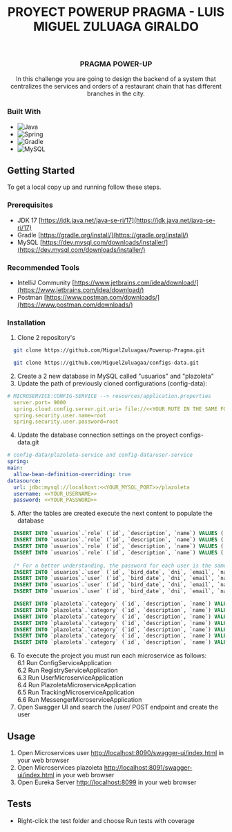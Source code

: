 <div align="center">
  <h1>PROYECT POWERUP PRAGMA - LUIS MIGUEL ZULUAGA GIRALDO</h1>
</div>
<br />
<div align="center">
<h3 align="center">PRAGMA POWER-UP</h3>
  <p align="center">
    In this challenge you are going to design the backend of a system that centralizes the services and orders of a restaurant chain that has different branches in the city.
  </p>
</div>

### Built With

* ![Java](https://img.shields.io/badge/java-%23ED8B00.svg?style=for-the-badge&logo=java&logoColor=white)
* ![Spring](https://img.shields.io/badge/Spring-6DB33F?style=for-the-badge&logo=spring&logoColor=white)
* ![Gradle](https://img.shields.io/badge/Gradle-02303A.svg?style=for-the-badge&logo=Gradle&logoColor=white)
* ![MySQL](https://img.shields.io/badge/MySQL-00000F?style=for-the-badge&logo=mysql&logoColor=white)


<!-- GETTING STARTED -->
## Getting Started

To get a local copy up and running follow these steps.

### Prerequisites

* JDK 17 [https://jdk.java.net/java-se-ri/17](https://jdk.java.net/java-se-ri/17)
* Gradle [https://gradle.org/install/](https://gradle.org/install/)
* MySQL [https://dev.mysql.com/downloads/installer/](https://dev.mysql.com/downloads/installer/)

### Recommended Tools
* IntelliJ Community [https://www.jetbrains.com/idea/download/](https://www.jetbrains.com/idea/download/)
* Postman [https://www.postman.com/downloads/](https://www.postman.com/downloads/)

### Installation

1. Clone 2 repository's
  ```sh
    git clone https://github.com/MiguelZuluagaa/Powerup-Pragma.git
  ```
  ```sh
    git clone https://github.com/MiguelZuluagaa/configs-data.git
  ```
2. Create a 2 new database in MySQL called "usuarios" and "plazoleta"
3. Update the path of previously cloned configurations (config-data):
  ```yml
  # MICROSERVICE:CONFIG-SERVICE --> resources/application.properties
    server.port= 9000
    spring.cloud.config.server.git.uri= file://<<YOUR RUTE IN THE SAME FORMAT WITH "/" >>
    spring.security.user.name=root
    spring.security.user.password=root
  ```
4. Update the database connection settings on the proyect configs-data.git
  ```yml
  # config-data/plazoleta-service and config-data/user-service
  spring:
  main:
    allow-bean-definition-overriding: true
  datasource:
    url: jdbc:mysql://localhost:<<YOUR_MYSQL_PORT>>/plazoleta
    username: <<YOUR_USERNAME>>
    password: <<YOUR_PASSWORD>>
  ```
5. After the tables are created execute the next content to populate the database
```sql
  INSERT INTO `usuarios`.`role` (`id`, `description`, `name`) VALUES ('1', 'ROLE_ADMIN', 'ROLE_ADMIN');
  INSERT INTO `usuarios`.`role` (`id`, `description`, `name`) VALUES ('2', 'ROLE_PROPIETARIO', 'ROLE_PROPIETARIO');
  INSERT INTO `usuarios`.`role` (`id`, `description`, `name`) VALUES ('3', 'ROLE_EMPLEADO', 'ROLE_EMPLEADO');
  INSERT INTO `usuarios`.`role` (`id`, `description`, `name`) VALUES ('4', 'ROLE_CLIENTE', 'ROLE_CLIENTE');
  
  /* For a better understanding, the password for each user is the same value contained in the user's DNI. */
  INSERT INTO `usuarios`.`user` (`id`, `bird_date`, `dni`, `email`, `name`, `password`, `phone`, `surname`, `id_role`) VALUES ('1', '20-01-2001', '999', 'admin@gmail.com','admin',   '$10$JQSdrv00xsq/mpR9zd2TKOic.FPCetQJLKhBAQe188hOpFA8sFQM.', '123456789', 'admin', '1');
  INSERT INTO `usuarios`.`user` (`id`, `bird_date`, `dni`, `email`, `name`, `password`, `phone`, `surname`, `id_role`) VALUES ('8', '20-01-2001', '123', 'owner@gmail.com','admin', '$10$o4w4Bb/0/JV9UZvMOLHtiOivt3tq5p2akqbeWQaPJx5mVEZ7/HncG', '12345654', 'owner', '2');
  INSERT INTO `usuarios`.`user` (`id`, `bird_date`, `dni`, `email`, `name`, `password`, `phone`, `surname`, `id_role`) VALUES ('9', '20-01-2001', '333', 'employee@gmail.com','employee', '$10$d3S1HpQQufLKVdbvZDX7ieWBReCD0zJUVjR8qa/hh49zkDviCkYnq', '12345654', 'employee', '3');
  INSERT INTO `usuarios`.`user` (`id`, `bird_date`, `dni`, `email`, `name`, `password`, `phone`, `surname`, `id_role`) VALUES ('10', '20-01-2001', '444', 'customer@gmail.com','customer', '$10$5hJQzCjwr6i2fJuhEgwzuu6mqHx4UxbfvLNoZQ4UooGtKmpHgAS/i', '12345654', 'customer', '4');

  INSERT INTO `plazoleta`.`category` (`id`, `description`, `name`) VALUES ('1', 'ENTRANCE', 'ENTRANCE');
  INSERT INTO `plazoleta`.`category` (`id`, `description`, `name`) VALUES ('2', 'SNAKS', 'SNAKS');
  INSERT INTO `plazoleta`.`category` (`id`, `description`, `name`) VALUES ('3', 'APPETIZERS', 'APPETIZERS');
  INSERT INTO `plazoleta`.`category` (`id`, `description`, `name`) VALUES ('4', 'SOUPS', 'SOUPS');
  INSERT INTO `plazoleta`.`category` (`id`, `description`, `name`) VALUES ('5', 'MAIN COURSES', 'MAIN COURSES');
  INSERT INTO `plazoleta`.`category` (`id`, `description`, `name`) VALUES ('6', 'DESSERTS', 'DESSERTS');
  INSERT INTO `plazoleta`.`category` (`id`, `description`, `name`) VALUES ('7', 'DRINKS', 'DRINKS');
```
6. To execute the project you must run each microservice as follows: </br>
  6.1 Run ConfigServiceApplication </br>
  6.2 Run RegistryServiceApplication </br>
  6.3 Run UserMicroserviceApplication </br>
  6.4 Run PlazoletaMicroserviceApplication </br>
  6.5 Run TrackingMicroserviceApplication </br>
  6.6 Run MessengerMicroserviceApplication
6. Open Swagger UI and search the /user/ POST endpoint and create the user

<!-- USAGE -->
## Usage

1. Open Microservices user [http://localhost:8090/swagger-ui/index.html](http://localhost:8090/swagger-ui/index.html) in your web browser
2. Open Microservices plazoleta [http://localhost:8091/swagger-ui/index.html](http://localhost:8091/swagger-ui/index.html) in your web browser
3. Open Eureka Server [http://localhost:8099](http://localhost:8099) in your web browser

<!-- ROADMAP -->
## Tests

- Right-click the test folder and choose Run tests with coverage

